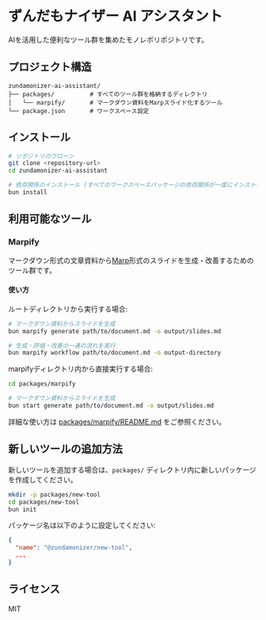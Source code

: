 # ずんだもナイザー AI アシスタント

AIを活用した便利なツール群を集めたモノレポリポジトリです。

## プロジェクト構造

```
zundamonizer-ai-assistant/
├── packages/          # すべてのツール群を格納するディレクトリ
│   └── marpify/       # マークダウン資料をMarpスライド化するツール
└── package.json       # ワークスペース設定
```

## インストール

```bash
# リポジトリのクローン
git clone <repository-url>
cd zundamonizer-ai-assistant

# 依存関係のインストール (すべてのワークスペースパッケージの依存関係が一度にインストールされます)
bun install
```

## 利用可能なツール

### Marpify

マークダウン形式の文章資料から[Marp](https://marp.app/)形式のスライドを生成・改善するためのツール群です。

#### 使い方

ルートディレクトリから実行する場合:

```bash
# マークダウン資料からスライドを生成
bun marpify generate path/to/document.md -o output/slides.md

# 生成・評価・改善の一連の流れを実行
bun marpify workflow path/to/document.md -o output-directory
```

marpifyディレクトリ内から直接実行する場合:

```bash
cd packages/marpify

# マークダウン資料からスライドを生成
bun start generate path/to/document.md -o output/slides.md
```

詳細な使い方は [packages/marpify/README.md](packages/marpify/README.md) をご参照ください。

## 新しいツールの追加方法

新しいツールを追加する場合は、`packages/` ディレクトリ内に新しいパッケージを作成してください。

```bash
mkdir -p packages/new-tool
cd packages/new-tool
bun init
```

パッケージ名は以下のように設定してください:

```json
{
  "name": "@zundamonizer/new-tool",
  ...
}
```

## ライセンス

MIT
